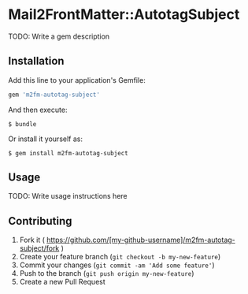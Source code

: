 # Mail2FrontMatter::AutotagSubject

TODO: Write a gem description

## Installation

Add this line to your application's Gemfile:

```ruby
gem 'm2fm-autotag-subject'
```

And then execute:

    $ bundle

Or install it yourself as:

    $ gem install m2fm-autotag-subject

## Usage

TODO: Write usage instructions here

## Contributing

1. Fork it ( https://github.com/[my-github-username]/m2fm-autotag-subject/fork )
2. Create your feature branch (`git checkout -b my-new-feature`)
3. Commit your changes (`git commit -am 'Add some feature'`)
4. Push to the branch (`git push origin my-new-feature`)
5. Create a new Pull Request
